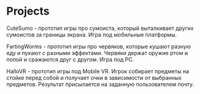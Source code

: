# Projects
CuteSumo - прототип игры про сумоиста, который выталкивает других сумоистов за границы экрана. Игра под мобильные платформы.

FartingWorms - прототип игры про червяков, которые кушают разную еду и пукают с разными эффектами. Червяки держат оружие ртом и попой и сражаются друг с другом. Игра под PC.

HalloVR - прототип игры под Mobile VR. Игрок собирает предметы на стойке перед собой и получает очки в зависимости от выбранных предметов. Результат присылается на заданную пользователем почту.
